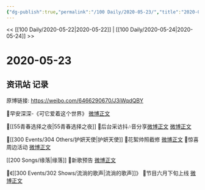 ```yaml
---
{"dg-publish":true,"permalink":"/100 Daily/2020-05-23/","title":"2020-05-23","created":"2023-04-04T17:32:05.521+08:00","updated":"2023-04-04T17:32:48.919+08:00"}
---
```



<< [[100 Daily/2020-05-22\|2020-05-22]] | [[100 Daily/2020-05-24\|2020-05-24]] >>

# 2020-05-23

## 资讯站 记录

原博链接: https://weibo.com/6466290670/J3iWqdQBY

🌿早安深深-《可它爱着这个世界》 [微博正文](https://m.weibo.cn/6466290670/4507662153517440)

🌿[[55青春选择之夜\|55青春选择之夜]]
🎵后台采访抖🎶音分享[微博正文](https://m.weibo.cn/6466290670/4507703395768579) [微博正文](https://m.weibo.cn/6466290670/4507714124661801)

🌿[[300 Events/304 Others/护妍天使\|护妍天使]]
🎵花絮帅照截修 [微博正文](https://m.weibo.cn/6466290670/4507745389296197)
🎵惊喜周边活动 [微博正文](https://m.weibo.cn/6466290670/4507805715296969)

[[200 Songs/缘落\|缘落]]
🌿新歌预告 [微博正文](https://m.weibo.cn/6466290670/4507847515533092)

🌿《[[300 Events/302 Shows/流淌的歌声\|流淌的歌声]]》
🎵节目六月下旬上线 [微博正文](https://m.weibo.cn/6466290670/4507851525977882)

